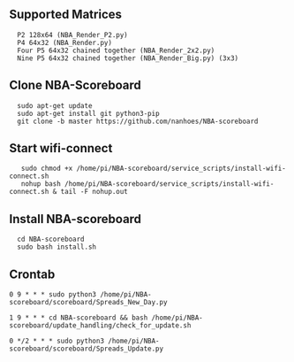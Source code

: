 ## Supported Matrices
      P2 128x64 (NBA_Render_P2.py)
      P4 64x32 (NBA_Render.py)
      Four P5 64x32 chained together (NBA_Render_2x2.py)
      Nine P5 64x32 chained together (NBA_Render_Big.py) (3x3)
      
## Clone NBA-Scoreboard
      sudo apt-get update
      sudo apt-get install git python3-pip
      git clone -b master https://github.com/nanhoes/NBA-scoreboard
      
## Start wifi-connect
       sudo chmod +x /home/pi/NBA-scoreboard/service_scripts/install-wifi-connect.sh
       nohup bash /home/pi/NBA-scoreboard/service_scripts/install-wifi-connect.sh & tail -F nohup.out
      
## Install NBA-scoreboard
      cd NBA-scoreboard
      sudo bash install.sh

## Crontab

    0 9 * * * sudo python3 /home/pi/NBA-scoreboard/scoreboard/Spreads_New_Day.py

    1 9 * * * cd NBA-scoreboard && bash /home/pi/NBA-scoreboard/update_handling/check_for_update.sh

    0 */2 * * * sudo python3 /home/pi/NBA-scoreboard/scoreboard/Spreads_Update.py
        
